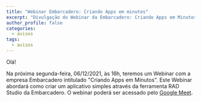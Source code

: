 ```yaml
---
title: "Webinar Embarcadero: Criando Apps em minutos" 
excerpt: "Divulgação do Webinar da Embarcadero: Criando Apps em Minutos"
author_profile: false
categories:
  - avisos
tags:
  - avisos
---
```


Olá!

Na próxima segunda-feira, 06/12/2021, às 16h, teremos um Webinar com a empresa Embarcadero intitulado "Criando Apps em Minutos". Este Webinar abordará como criar um aplicativo simples através da ferramenta RAD Studio da Embarcadero. O webinar poderá ser acessado pelo [Google Meet](meet.google.com/tos-ynuv-tuv). 